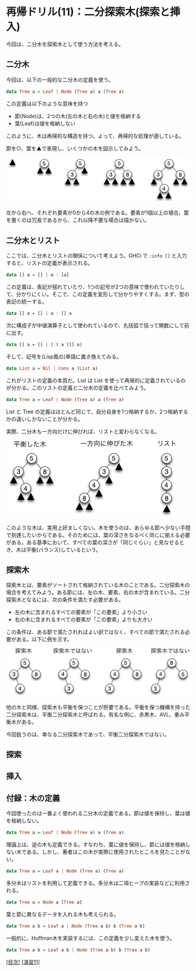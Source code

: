 # 再帰ドリル(11)：二分探索木(探索と挿入)

今回は、二分木を探索木として使う方法を考える。

## 二分木

今回は、以下の一般的な二分木の定義を使う。

```haskell
data Tree a = Leaf | Node (Tree a) a (Tree a)
```

この定義は以下のような意味を持つ

- 節(Node)は、2つの木(左の木と右の木)と値を格納する
- 葉(Leaf)は値を格納しない

このように、木は再帰的な構造を持つ。よって、再帰的な処理が適している。

節を○、葉を▲で表現し、いくつかの木を図示してみよう。

![節と葉](figs/leaf-node.png?raw=true)

左から右へ、それぞれ要素が0から4の木の例である。要素が1個以上の場合、葉を書くのは冗長であるから、これ以降不要な場合は描かない。

## 二分木とリスト

ここでは、二分木とリストの関係について考えよう。GHCi で `:info []` と入力すると、リストの定義が表示される。

```haskell
data [] a = [] | a : [a]
```

この定義は、表記が揺れていたり、1つの記号が2つの意味で使われていたりして、分かりにくい。そこで、この定義を変形して分かりやすくする。まず、型の表記の統一する。

```haskell
data [] a = [] | a : [] a
```

次に構成子が中値演算子として使われているので、丸括弧で括って関数にして前に出す。

```haskell
data [] a = [] | (:) a ([] a)
```

そして、記号を(Lisp風の)単語に置き換えてみる。

```haskell
data List a = Nil | Cons a (List a)
```

これがリストの定義の本質だ。List は List を使って再帰的に定義されているのが分かる。このリストの定義と二分木の定義を比べてみよう。

```haskell
data Tree a = Leaf | Node (Tree a) a (Tree a)
```

List と Tree の定義はほとんど同じで、自分自身を1つ格納するか、2つ格納するかの違いしかないことが分かる。

実際、二分木も一方向だけに伸びれば、リストと変わらなくなる。

![木とリスト](figs/list.png?raw=true)

このような木は、実用上好ましくない。木を使うのは、あらゆる節へ少ない手間で到達したいからである。そのためには、葉の深さをなるべく同じに揃える必要がある。ある基準において、すべての葉の深さが「同じぐらい」と見なせるとき、木は平衡(バランス)しているという。

## 探索木

探索木とは、要素がソートされて格納されている木のことである。二分探索木の場合を考えてみよう。ある節には、左の木、要素、右の木が含まれている。二分探索木となるには、次の条件を満たす必要がある。

- 左の木に含まれるすべての要素が「この要素」より小さい
- 右の木に含まれるすべての要素が「この要素」よりも大きい

この条件は、ある節で満たされればよい訳ではなく、すべての節で満たされる必要がある。以下に例を示す。

![探索木](figs/search-tree.png?raw=true)

他の木と同様、探索木も平衡を保つことが肝要である。平衡を保つ機構を持った二分探索木は、平衡二分探索木と呼ばれる。有名な例に、赤黒木、AVL、重み平衡木がある。

今回扱うのは、単なる二分探索木であって、平衡二分探索木ではない。

## 探索

## 挿入

## 付録：木の定義

今回使ったのは一番よく使われる二分木の定義である。節は値を保持し、葉は値を格納しない。

```haskell
data Tree a = Leaf | Node (Tree a) a (Tree a)
```

理論上は、逆の木も定義できる。すなわち、葉に値を保持し、節には値を格納しない木である。しかし、著者はこの木が実際に使用されたところを見たことがない。

```haskell
data Tree a = Leaf a | Node (Tree a) (Tree a)
```

多分木はリストを利用して定義できる。多分木は二項ヒープの実装などに利用される。

```haskell
data Tree a = Node a [Tree a]
```

葉と節に異なるデータを入れる木も考えられる。

```haskell
data Tree a b = Leaf a | Node (Tree a b) b (Tree a b)
```

一般的に、Huffman木を実装するには、この定義を少し変えた木を使う。

```haskell
data Tree a b = Leaf a b | Node (Tree a b) b (Tree a b)
```

[[目次]](../README.md) [[演習11]](../exercise/11.hs)
